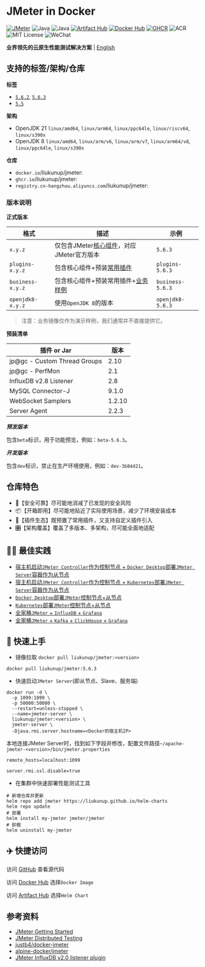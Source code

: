 # JMeter in Docker

[![JMeter](https://img.shields.io/badge/JMeter-5.6.3-blue.svg)](https://jmeter.apache.org)
![Java](https://img.shields.io/badge/Java-OpenJDK%208-yellow.svg)
![Java](https://img.shields.io/badge/Java-OpenJDK%2021-blue.svg)
[![Artifact Hub](https://img.shields.io/endpoint?url=https://artifacthub.io/badge/repository/jmeter)](https://artifacthub.io/packages/helm/jmeter/jmeter)
[![Docker Hub](https://img.shields.io/badge/Docker%20Hub-jmeter-brightgreen.svg)](https://hub.docker.com/r/liukunup/jmeter)
[![GHCR](https://img.shields.io/badge/GHCR-jmeter-brightgreen.svg)](https://github.com/liukunup/JMeter/pkgs/container/jmeter)
![ACR](https://img.shields.io/badge/ACR-jmeter-brightgreen.svg)
![MIT License](https://img.shields.io/badge/License-MIT-blue.svg)
![WeChat](https://img.shields.io/badge/WeChat-我的代码温柔如风-brightgreen.svg)

**业界领先的云原生性能测试解决方案** | [English](README_EN.md)

## 支持的标签/架构/仓库

**标签**

- [`5.6.2`](https://hub.docker.com/r/liukunup/jmeter), [`5.6.3`](https://hub.docker.com/r/liukunup/jmeter)
- [`5.5`](https://hub.docker.com/r/liukunup/jmeter)

**架构**

- OpenJDK 21 `linux/amd64`, `linux/arm64`, `linux/ppc64le`, `linux/riscv64`, `linux/s390x`
- OpenJDK 8  `linux/amd64`, `linux/arm/v6`, `linux/arm/v7`, `linux/arm64/v8`, `linux/ppc64le`, `linux/s390x`

**仓库**

- `docker.io`/liukunup/jmeter:<version>
- `ghcr.io`/liukunup/jmeter:<version>
- `registry.cn-hangzhou.aliyuncs.com`/liukunup/jmeter:<version>

### 版本说明

**正式版本**

| 格式             | 描述                                                                | 示例             |
|------------------|--------------------------------------------------------------------|------------------|
| `x.y.z`          | 仅包含JMeter[核心组件](jmeter/Dockerfile)，对应JMeter官方版本        | `5.6.3`          |
| `plugins-x.y.z`  | 包含核心组件+预装[常用插件](jmeter-with-plugins/Dockerfile)          | `plugins-5.6.3`  |
| `business-x.y.z` | 包含核心组件+预装常用插件+[业务样例](jmeter-with-business/Dockerfile) | `business-5.6.3` |
| `openjdk8-x.y.z` | 使用`OpenJDK 8`的版本                                               | `openjdk8-5.6.3` |

> 注意：业务镜像仅作为演示样例，我们通常并不直接提供它。

**预装清单**

| 插件 or Jar                  | 版本   |
|------------------------------|--------|
| jp@gc - Custom Thread Groups | 2.10   |
| jp@gc - PerfMon              | 2.1    |
| InfluxDB v2.8 Listener       | 2.8    |
| MySQL Connector-J            | 9.1.0  |
| WebSocket Samplers           | 1.2.10 |
| Server Agent                 | 2.2.3  |

***预发版本***

包含`beta`标识，用于功能预览，例如：`beta-5.6.3`。

***开发版本***

包含`dev`标识，禁止在生产环境使用，例如：`dev-3b84d21`。

## 仓库特色

- 🔐【安全可靠】尽可能地消减了已发现的安全风险
- 📦【开箱即用】尽可能地贴近了实际使用场景，减少了环境安装成本
- 🔌【插件生态】既预置了常用插件，又支持自定义插件引入
- 🎛️【架构覆盖】覆盖了多版本、多架构，尽可能全面地适配

## 🧑‍💻 最佳实践

- [宿主机启动`JMeter Controller`作为控制节点 + `Docker Desktop`部署`JMeter Server`容器作为从节点](docs/最佳实践.md#宿主机启动jmeter-controller作为控制节点--docker-desktop部署jmeter-server容器作为从节点)
- [宿主机启动`JMeter Controller`作为控制节点 + `Kubernetes`部署`JMeter Server`容器作为从节点](docs/最佳实践.md#宿主机启动jmeter-controller作为控制节点--kubernetes部署jmeter-server容器作为从节点)
- [`Docker Desktop`部署`JMeter`控制节点+从节点](docs/最佳实践.md#docker-desktop部署jmeter控制节点从节点)
- [`Kubernetes`部署`JMeter`控制节点+从节点](docs/最佳实践.md#kubernetes部署jmeter控制节点从节点)
- [全家桶`JMeter` + `InfluxDB` + `Grafana`](docs/最佳实践.md#全家桶jmeter--influxdb--grafana)
- [全家桶`JMeter` + `Kafka` + `ClickHouse` + `Grafana`](docs/最佳实践.md#全家桶jmeter--kafka--clickhouse--grafana)

## 🚀 快速上手

- 镜像拉取 `docker pull liukunup/jmeter:<version>`

```shell
docker pull liukunup/jmeter:5.6.3
```

- 快速启动`JMeter Server`(即从节点、Slave、服务端)

```shell
docker run -d \
  -p 1099:1099 \
  -p 50000:50000 \
  --restart=unless-stopped \
  --name=jmeter-server \
  liukunup/jmeter:<version> \
  jmeter-server \
  -Djava.rmi.server.hostname=<Docker的宿主机IP>
```

本地连接JMeter Server时，找到如下字段并修改，配置文件路径`~/apache-jmeter-<version>/bin/jmeter.properties`

```text
remote_hosts=localhost:1099
```

```text
server.rmi.ssl.disable=true
```

- 在集群中快速部署性能测试工具

```shell
# 新增仓库并更新
helm repo add jmeter https://liukunup.github.io/helm-charts
helm repo update
# 部署
helm install my-jmeter jmeter/jmeter
# 卸载
helm uninstall my-jmeter
```
## ✈️ 快捷访问

访问 [GitHub](https://github.com/liukunup/JMeter) 查看源代码

访问 [Docker Hub](https://hub.docker.com/r/liukunup/jmeter) 选择`Docker Image`

访问 [Artifact Hub](https://artifacthub.io/packages/helm/jmeter/jmeter) 选择`Helm Chart`

## 参考资料

- [JMeter Getting Started](https://jmeter.apache.org/usermanual/get-started.html)
- [JMeter Distributed Testing](https://jmeter.apache.org/usermanual/jmeter_distributed_testing_step_by_step.html)
- [justb4/docker-jmeter](https://github.com/justb4/docker-jmeter)
- [alpine-docker/jmeter](https://github.com/alpine-docker/jmeter)
- [JMeter InfluxDB v2.0 listener plugin](https://github.com/mderevyankoaqa/jmeter-influxdb2-listener-plugin)

